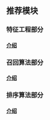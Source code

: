 ## 推荐模块

### 特征工程部分

#### [介绍](rec/feature/feature.md)

### 召回算法部分
    
#### [介绍](rec/recall/recall.md)

### 排序算法部分
    
#### [介绍](rec/model/model.md)



